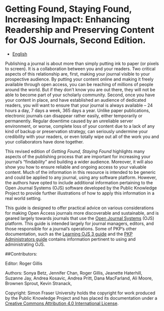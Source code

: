# Getting Found, Staying Found, Increasing Impact: Enhancing Readership and Preserving Content for OJS Journals, Second Edition.

* [English](en/)

Publishing a journal is about more than simply putting ink to paper (or pixels to screen).
It is a collaboration between you and your readers. Two critical aspects of this relationship are,
first, making your journal visible to your prospective audience. By putting your content online and making
it freely available through open access, you can be reaching of millions of people around the world. But if they don’t know you are out there, they will not be able to become part of your scholarly community. Second, once you have your content in place, and have established an audience of dedicated readers, you will want to ensure that your journal is always available – 24 hours a day, 7 days a week, 365 days a year. Unlike paper publications, electronic journals can disappear rather easily, either temporarily or permanently. Regular downtime caused by an unreliable server environment, or worse,
complete loss of your content due to a lack of any kind of backup or preservation strategy, can seriously
undermine your credibility with your readers, or even totally wipe out all of the work you and your collaborators have done together.

This revised edition of  _Getting Found, Staying Found_ highlights many aspects of the publishing process
that are important for increasing your journal’s “findability” and building a wider audience. Moreover, it will also show you how to ensure reliable and ongoing access to your valuable content. Much of the information in this resource is intended to be generic and could be applied to any journal, using any software platform. However, the authors have opted to include additional information pertaining to the Open Journal Systems  (OJS) software developed by the Public Knowledge Project to provide further illustrations of how to apply this information in a real world setting.

This guide is designed to offer practical advice on various considerations for making Open Access
journals more discoverable and sustainable, and is geared largely towards journals that use the [Open Journal Systems](https://pkp.sfu.ca/ojs/) (OJS) platform. This guide is intended largely for journal managers, editors, and those
 responsible for a journal’s operations. Some of PKP’s other documentation, such as the [Learning OJS 3 guide](https://docs.pkp.sfu.ca/learning-ojs/) and the [PKP Administrators guide](https://docs.pkp.sfu.ca/admin-guide/) contains information pertinent to using and administrating OJS.

##Contributors:

Editor: Roger Gillis

Authors: 
Sonya Betz, Jennifer Chan, Roger Gillis, Jeanette Haterhill, Suzanne Jay, Andrea Kosavic, Andrea Pritt, Dana MacFarland, Ali Moore, Brownen Sprout, Kevin Stranack, 


Copyright: Simon Fraser University holds the copyright for work produced by the Public Knowledge Project and has placed its documentation under a [Creative Commons Attribution 4.0 International License](http://creativecommons.org/licenses/by/4.0/).
